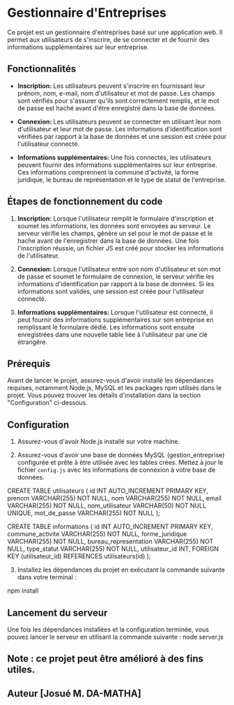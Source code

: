# Gestionnaire d'Entreprises

Ce projet est un gestionnaire d'entreprises basé sur une application web. Il permet aux utilisateurs de s'inscrire, de se connecter et de fournir des informations supplémentaires sur leur entreprise.

## Fonctionnalités

- **Inscription:** Les utilisateurs peuvent s'inscrire en fournissant leur prénom, nom, e-mail, nom d'utilisateur et mot de passe. Les champs sont vérifiés pour s'assurer qu'ils sont correctement remplis, et le mot de passe est haché avant d'être enregistré dans la base de données.

- **Connexion:** Les utilisateurs peuvent se connecter en utilisant leur nom d'utilisateur et leur mot de passe. Les informations d'identification sont vérifiées par rapport à la base de données et une session est créée pour l'utilisateur connecté.

- **Informations supplémentaires:** Une fois connectés, les utilisateurs peuvent fournir des informations supplémentaires sur leur entreprise. Ces informations comprennent la commune d'activité, la forme juridique, le bureau de représentation et le type de statut de l'entreprise.

## Étapes de fonctionnement du code

1. **Inscription:** Lorsque l'utilisateur remplit le formulaire d'inscription et soumet les informations, les données sont envoyées au serveur. Le serveur vérifie les champs, génère un sel pour le mot de passe et le hache avant de l'enregistrer dans la base de données. Une fois l'inscription réussie, un fichier JS est créé pour stocker les informations de l'utilisateur.

2. **Connexion:** Lorsque l'utilisateur entre son nom d'utilisateur et son mot de passe et soumet le formulaire de connexion, le serveur vérifie les informations d'identification par rapport à la base de données. Si les informations sont valides, une session est créée pour l'utilisateur connecté.

3. **Informations supplémentaires:** Lorsque l'utilisateur est connecté, il peut fournir des informations supplémentaires sur son entreprise en remplissant le formulaire dédié. Les informations sont ensuite enregistrées dans une nouvelle table liée à l'utilisateur par une clé étrangère.

## Prérequis

Avant de lancer le projet, assurez-vous d'avoir installé les dépendances requises, notamment Node.js, MySQL et les packages npm utilisés dans le projet. Vous pouvez trouver les détails d'installation dans la section "Configuration" ci-dessous.

## Configuration

1. Assurez-vous d'avoir Node.js installé sur votre machine.

2. Assurez-vous d'avoir une base de données MySQL (gestion_entreprise) configurée et prête à être utilisée avec les tables crées. Mettez à jour le fichier `config.js` avec les informations de connexion à votre base de données.

CREATE TABLE utilisateurs (
  id INT AUTO_INCREMENT PRIMARY KEY,
  prenom VARCHAR(255) NOT NULL,
  nom VARCHAR(255) NOT NULL,
  email VARCHAR(255) NOT NULL,
  nom_utilisateur VARCHAR(50) NOT NULL UNIQUE,
  mot_de_passe VARCHAR(255) NOT NULL
);

CREATE TABLE informations (
  id INT AUTO_INCREMENT PRIMARY KEY,
  commune_activite VARCHAR(255) NOT NULL,
  forme_juridique VARCHAR(255) NOT NULL,
  bureau_representation VARCHAR(255) NOT NULL,
  type_statut VARCHAR(255) NOT NULL,
  utilisateur_id INT,
  FOREIGN KEY (utilisateur_id) REFERENCES utilisateurs(id)
);


3. Installez les dépendances du projet en exécutant la commande suivante dans votre terminal :

npm install


## Lancement du serveur

Une fois les dépendances installées et la configuration terminée, vous pouvez lancer le serveur en utilisant la commande suivante :
node server.js

## Note : ce projet peut être amélioré à des fins utiles.

## Auteur [Josué M. DA-MATHA]
